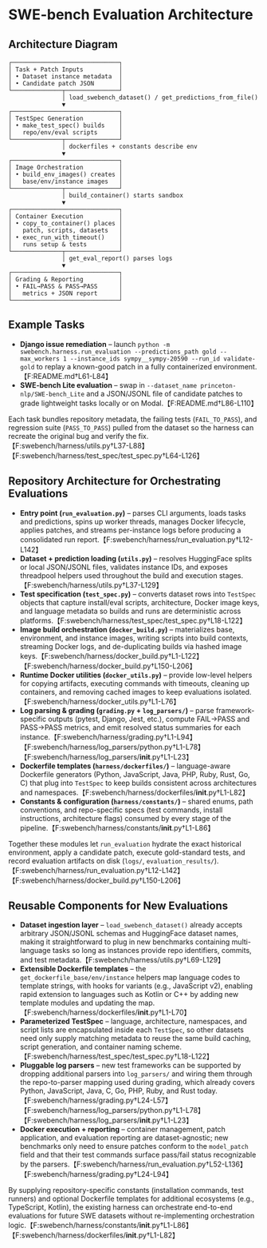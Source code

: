 # SWE-bench Evaluation Architecture

## Architecture Diagram
```
┌──────────────────────────────┐
│ Task + Patch Inputs          │
│ • Dataset instance metadata  │
│ • Candidate patch JSON       │
└──────────────┬───────────────┘
               │ load_swebench_dataset() / get_predictions_from_file()
               ▼
┌──────────────────────────────┐
│ TestSpec Generation          │
│ • make_test_spec() builds    │
│   repo/env/eval scripts      │
└──────────────┬───────────────┘
               │ dockerfiles + constants describe env
               ▼
┌──────────────────────────────┐
│ Image Orchestration          │
│ • build_env_images() creates │
│   base/env/instance images   │
└──────────────┬───────────────┘
               │ build_container() starts sandbox
               ▼
┌──────────────────────────────┐
│ Container Execution          │
│ • copy_to_container() places │
│   patch, scripts, datasets   │
│ • exec_run_with_timeout()    │
│   runs setup & tests         │
└──────────────┬───────────────┘
               │ get_eval_report() parses logs
               ▼
┌──────────────────────────────┐
│ Grading & Reporting          │
│ • FAIL→PASS & PASS→PASS      │
│   metrics + JSON report      │
└──────────────────────────────┘
```

## Example Tasks
* **Django issue remediation** – launch `python -m swebench.harness.run_evaluation --predictions_path gold --max_workers 1 --instance_ids sympy__sympy-20590 --run_id validate-gold` to replay a known-good patch in a fully containerized environment.【F:README.md†L61-L84】
* **SWE-bench Lite evaluation** – swap in `--dataset_name princeton-nlp/SWE-bench_Lite` and a JSON/JSONL file of candidate patches to grade lightweight tasks locally or on Modal.【F:README.md†L86-L110】

Each task bundles repository metadata, the failing tests (`FAIL_TO_PASS`), and regression suite (`PASS_TO_PASS`) pulled from the dataset so the harness can recreate the original bug and verify the fix.【F:swebench/harness/utils.py†L37-L88】【F:swebench/harness/test_spec/test_spec.py†L64-L126】

## Repository Architecture for Orchestrating Evaluations
* **Entry point (`run_evaluation.py`)** – parses CLI arguments, loads tasks and predictions, spins up worker threads, manages Docker lifecycle, applies patches, and streams per-instance logs before producing a consolidated run report.【F:swebench/harness/run_evaluation.py†L12-L142】
* **Dataset + prediction loading (`utils.py`)** – resolves HuggingFace splits or local JSON/JSONL files, validates instance IDs, and exposes threadpool helpers used throughout the build and execution stages.【F:swebench/harness/utils.py†L37-L129】
* **Test specification (`test_spec.py`)** – converts dataset rows into `TestSpec` objects that capture install/eval scripts, architecture, Docker image keys, and language metadata so builds and runs are deterministic across platforms.【F:swebench/harness/test_spec/test_spec.py†L18-L122】
* **Image build orchestration (`docker_build.py`)** – materializes base, environment, and instance images, writing scripts into build contexts, streaming Docker logs, and de-duplicating builds via hashed image keys.【F:swebench/harness/docker_build.py†L1-L122】【F:swebench/harness/docker_build.py†L150-L206】
* **Runtime Docker utilities (`docker_utils.py`)** – provide low-level helpers for copying artifacts, executing commands with timeouts, cleaning up containers, and removing cached images to keep evaluations isolated.【F:swebench/harness/docker_utils.py†L1-L76】
* **Log parsing & grading (`grading.py` + `log_parsers/`)** – parse framework-specific outputs (pytest, Django, Jest, etc.), compute FAIL→PASS and PASS→PASS metrics, and emit resolved status summaries for each instance.【F:swebench/harness/grading.py†L1-L94】【F:swebench/harness/log_parsers/python.py†L1-L78】【F:swebench/harness/log_parsers/__init__.py†L1-L23】
* **Dockerfile templates (`harness/dockerfiles/`)** – language-aware Dockerfile generators (Python, JavaScript, Java, PHP, Ruby, Rust, Go, C) that plug into `TestSpec` to keep builds consistent across architectures and namespaces.【F:swebench/harness/dockerfiles/__init__.py†L1-L82】
* **Constants & configuration (`harness/constants/`)** – shared enums, path conventions, and repo-specific specs (test commands, install instructions, architecture flags) consumed by every stage of the pipeline.【F:swebench/harness/constants/__init__.py†L1-L86】

Together these modules let `run_evaluation` hydrate the exact historical environment, apply a candidate patch, execute gold-standard tests, and record evaluation artifacts on disk (`logs/`, `evaluation_results/`).【F:swebench/harness/run_evaluation.py†L12-L142】【F:swebench/harness/docker_build.py†L150-L206】

## Reusable Components for New Evaluations
* **Dataset ingestion layer** – `load_swebench_dataset()` already accepts arbitrary JSON/JSONL schemas and HuggingFace dataset names, making it straightforward to plug in new benchmarks containing multi-language tasks so long as instances provide repo identifiers, commits, and test metadata.【F:swebench/harness/utils.py†L69-L129】
* **Extensible Dockerfile templates** – the `get_dockerfile_base/env/instance` helpers map language codes to template strings, with hooks for variants (e.g., JavaScript v2), enabling rapid extension to languages such as Kotlin or C++ by adding new template modules and updating the map.【F:swebench/harness/dockerfiles/__init__.py†L1-L70】
* **Parameterized TestSpec** – language, architecture, namespaces, and script lists are encapsulated inside each `TestSpec`, so other datasets need only supply matching metadata to reuse the same build caching, script generation, and container naming scheme.【F:swebench/harness/test_spec/test_spec.py†L18-L122】
* **Pluggable log parsers** – new test frameworks can be supported by dropping additional parsers into `log_parsers/` and wiring them through the repo-to-parser mapping used during grading, which already covers Python, JavaScript, Java, C, Go, PHP, Ruby, and Rust today.【F:swebench/harness/grading.py†L24-L57】【F:swebench/harness/log_parsers/python.py†L1-L78】【F:swebench/harness/log_parsers/__init__.py†L1-L23】
* **Docker execution + reporting** – container management, patch application, and evaluation reporting are dataset-agnostic; new benchmarks only need to ensure patches conform to the `model_patch` field and that their test commands surface pass/fail status recognizable by the parsers.【F:swebench/harness/run_evaluation.py†L52-L136】【F:swebench/harness/grading.py†L24-L94】

By supplying repository-specific constants (installation commands, test runners) and optional Dockerfile templates for additional ecosystems (e.g., TypeScript, Kotlin), the existing harness can orchestrate end-to-end evaluations for future SWE datasets without re-implementing orchestration logic.【F:swebench/harness/constants/__init__.py†L1-L86】【F:swebench/harness/dockerfiles/__init__.py†L1-L82】
